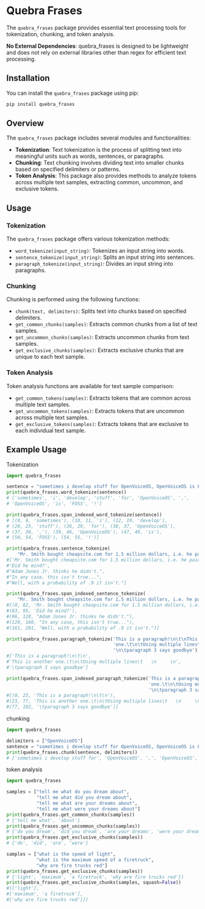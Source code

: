 # Quebra Frases

The `quebra_frases` package provides essential text processing tools for tokenization, chunking, and token analysis. 

**No External Dependencies**: quebra_frases is designed to be lightweight and does not rely on external libraries other than regex for efficient text processing.

## Installation

You can install the `quebra_frases` package using pip:

```bash
pip install quebra_frases
```

## Overview

The `quebra_frases` package includes several modules and functionalities:

- **Tokenization**: Text tokenization is the process of splitting text into meaningful units such as words, sentences, or paragraphs.
- **Chunking**: Text chunking involves dividing text into smaller chunks based on specified delimiters or patterns.
- **Token Analysis**: This package also provides methods to analyze tokens across multiple text samples, extracting common, uncommon, and exclusive tokens.

## Usage

### Tokenization

The `quebra_frases` package offers various tokenization methods:

- `word_tokenize(input_string)`: Tokenizes an input string into words.
- `sentence_tokenize(input_string)`: Splits an input string into sentences.
- `paragraph_tokenize(input_string)`: Divides an input string into paragraphs.

### Chunking

Chunking is performed using the following functions:

- `chunk(text, delimiters)`: Splits text into chunks based on specified delimiters.
- `get_common_chunks(samples)`: Extracts common chunks from a list of text samples.
- `get_uncommon_chunks(samples)`: Extracts uncommon chunks from text samples.
- `get_exclusive_chunks(samples)`: Extracts exclusive chunks that are unique to each text sample.

### Token Analysis

Token analysis functions are available for text sample comparison:

- `get_common_tokens(samples)`: Extracts tokens that are common across multiple text samples.
- `get_uncommon_tokens(samples)`: Extracts tokens that are uncommon across multiple text samples.
- `get_exclusive_tokens(samples)`: Extracts tokens that are exclusive to each individual text sample.

## Example Usage

Tokenization

```python
import quebra_frases

sentence = "sometimes i develop stuff for OpenVoiceOS, OpenVoiceOS is FOSS!"
print(quebra_frases.word_tokenize(sentence))
# ['sometimes', 'i', 'develop', 'stuff', 'for', 'OpenVoiceOS', ',', 
# 'OpenVoiceOS', 'is', 'FOSS', '!']

print(quebra_frases.span_indexed_word_tokenize(sentence))
# [(0, 9, 'sometimes'), (10, 11, 'i'), (12, 19, 'develop'), 
# (20, 25, 'stuff'), (26, 29, 'for'), (30, 37, 'OpenVoiceOS'), 
# (37, 38, ','), (39, 46, 'OpenVoiceOS'), (47, 49, 'is'), 
# (50, 54, 'FOSS'), (54, 55, '!')]

print(quebra_frases.sentence_tokenize(
    "Mr. Smith bought cheapsite.com for 1.5 million dollars, i.e. he paid a lot for it. Did he mind? Adam Jones Jr. thinks he didn't. In any case, this isn't true... Well, with a probability of .9 it isn't."))
#['Mr. Smith bought cheapsite.com for 1.5 million dollars, i.e. he paid a lot for it.',
#'Did he mind?',
#"Adam Jones Jr. thinks he didn't.",
#"In any case, this isn't true...",
#"Well, with a probability of .9 it isn't."]

print(quebra_frases.span_indexed_sentence_tokenize(
    "Mr. Smith bought cheapsite.com for 1.5 million dollars, i.e. he paid a lot for it. Did he mind? Adam Jones Jr. thinks he didn't. In any case, this isn't true... Well, with a probability of .9 it isn't."))
#[(0, 82, 'Mr. Smith bought cheapsite.com for 1.5 million dollars, i.e. he paid a lot for it.'),
#(83, 95, 'Did he mind?'),
#(96, 128, "Adam Jones Jr. thinks he didn't."),
#(129, 160, "In any case, this isn't true..."),
#(161, 201, "Well, with a probability of .9 it isn't.")]

print(quebra_frases.paragraph_tokenize('This is a paragraph!\n\t\nThis is another '
                                       'one.\t\n\tUsing multiple lines\t   \n     '
                                       '\n\tparagraph 3 says goodbye'))
#['This is a paragraph!\n\t\n',
#'This is another one.\t\n\tUsing multiple lines\t   \n     \n',
#'\tparagraph 3 says goodbye']

print(quebra_frases.span_indexed_paragraph_tokenize('This is a paragraph!\n\t\nThis is another '
                                                    'one.\t\n\tUsing multiple lines\t   \n     '
                                                    '\n\tparagraph 3 says goodbye'))
#[(0, 23, 'This is a paragraph!\n\t\n'),
#(23, 77, 'This is another one.\t\n\tUsing multiple lines\t   \n     \n'),
#(77, 102, '\tparagraph 3 says goodbye')]
```

chunking

```python
import quebra_frases

delimiters = ["OpenVoiceOS"]
sentence = "sometimes i develop stuff for OpenVoiceOS, OpenVoiceOS is FOSS!"
print(quebra_frases.chunk(sentence, delimiters))
# ['sometimes i develop stuff for', 'OpenVoiceOS', ',', 'OpenVoiceOS', 'is FOSS!']
```

token analysis

```python
import quebra_frases

samples = ["tell me what do you dream about",
           "tell me what did you dream about",
           "tell me what are your dreams about",
           "tell me what were your dreams about"]
print(quebra_frases.get_common_chunks(samples))
# {'tell me what', 'about'}
print(quebra_frases.get_uncommon_chunks(samples))
# {'do you dream', 'did you dream', 'are your dreams', 'were your dreams'}
print(quebra_frases.get_exclusive_chunks(samples))
# {'do', 'did', 'are', 'were'}

samples = ["what is the speed of light",
           "what is the maximum speed of a firetruck",
           "why are fire trucks red"]
print(quebra_frases.get_exclusive_chunks(samples))
# {'light', 'maximum', 'a firetruck', 'why are fire trucks red'})
print(quebra_frases.get_exclusive_chunks(samples, squash=False))
#[['light'],
#['maximum', 'a firetruck'],
#['why are fire trucks red']])
```

